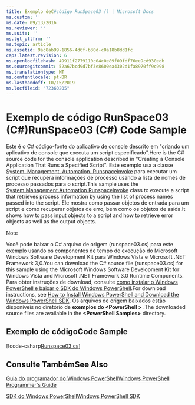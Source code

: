 ```yaml
---
title: Exemplo deC#código RunSpace03 () | Microsoft Docs
ms.custom: ''
ms.date: 09/13/2016
ms.reviewer: ''
ms.suite: ''
ms.tgt_pltfrm: ''
ms.topic: article
ms.assetid: 9ac8ab99-1856-4d6f-b30d-c0a18b8dd1fc
caps.latest.revision: 6
ms.openlocfilehash: 49911f2779110c04c0e89f09fdf76ee9cd930edb
ms.sourcegitcommit: 52a67bcd9d7bf3e8600ea4302d1fa8970ff9c998
ms.translationtype: MT
ms.contentlocale: pt-BR
ms.lasthandoff: 10/15/2019
ms.locfileid: "72360205"
---
```

# <a name="runspace03-c-code-sample"></a><span data-ttu-id="7cd4a-102">Exemplo de código RunSpace03 (C#)</span><span class="sxs-lookup"><span data-stu-id="7cd4a-102">RunSpace03 (C#) Code Sample</span></span>

<span data-ttu-id="7cd4a-103">Este é o C# código-fonte do aplicativo de console descrito em "criando um aplicativo de console que executa um script especificado".</span><span class="sxs-lookup"><span data-stu-id="7cd4a-103">Here is the C# source code for the console application described in "Creating a Console Application That Runs a Specified Script".</span></span> <span data-ttu-id="7cd4a-104">Este exemplo usa a classe [System. Management. Automation. Runspaceinvoke](/dotnet/api/System.Management.Automation.RunspaceInvoke) para executar um script que recupera informações de processo usando a lista de nomes de processo passados para o script.</span><span class="sxs-lookup"><span data-stu-id="7cd4a-104">This sample uses the [System.Management.Automation.Runspaceinvoke](/dotnet/api/System.Management.Automation.RunspaceInvoke) class to execute a script that retrieves process information by using the list of process names passed into the script.</span></span> <span data-ttu-id="7cd4a-105">Ele mostra como passar objetos de entrada para um script e como recuperar objetos de erro, bem como os objetos de saída.</span><span class="sxs-lookup"><span data-stu-id="7cd4a-105">It shows how to pass input objects to a script and how to retrieve error objects as well as the output objects.</span></span>

> [!NOTE]
> <span data-ttu-id="7cd4a-106">Você pode baixar o C# arquivo de origem (runspace03.cs) para este exemplo usando os componentes de tempo de execução do Microsoft Windows Software Development Kit para Windows Vista e Microsoft .NET Framework 3,0.</span><span class="sxs-lookup"><span data-stu-id="7cd4a-106">You can download the C# source file (runspace03.cs) for this sample using the Microsoft Windows Software Development Kit for Windows Vista and Microsoft .NET Framework 3.0 Runtime Components.</span></span> <span data-ttu-id="7cd4a-107">Para obter instruções de download, consulte [como instalar o Windows PowerShell e baixar o SDK do Windows PowerShell](/powershell/developer/installing-the-windows-powershell-sdk).</span><span class="sxs-lookup"><span data-stu-id="7cd4a-107">For download instructions, see [How to Install Windows PowerShell and Download the Windows PowerShell SDK](/powershell/developer/installing-the-windows-powershell-sdk).</span></span>
> <span data-ttu-id="7cd4a-108">Os arquivos de origem baixados estão disponíveis no diretório de **exemplos do \<PowerShell >** .</span><span class="sxs-lookup"><span data-stu-id="7cd4a-108">The downloaded source files are available in the **\<PowerShell Samples>** directory.</span></span>

## <a name="code-sample"></a><span data-ttu-id="7cd4a-109">Exemplo de código</span><span class="sxs-lookup"><span data-stu-id="7cd4a-109">Code Sample</span></span>

[!code-csharp[Runspace03.cs](../../../../powershell-sdk-samples/SDK-2.0/csharp/Runspace03/Runspace03.cs#L11-L88 "Runspace03.cs")]

## <a name="see-also"></a><span data-ttu-id="7cd4a-110">Consulte Também</span><span class="sxs-lookup"><span data-stu-id="7cd4a-110">See Also</span></span>

[<span data-ttu-id="7cd4a-111">Guia do programador do Windows PowerShell</span><span class="sxs-lookup"><span data-stu-id="7cd4a-111">Windows PowerShell Programmer's Guide</span></span>](./windows-powershell-programmer-s-guide.md)

[<span data-ttu-id="7cd4a-112">SDK do Windows PowerShell</span><span class="sxs-lookup"><span data-stu-id="7cd4a-112">Windows PowerShell SDK</span></span>](../windows-powershell-reference.md)
